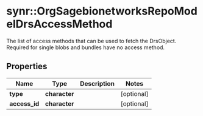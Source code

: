 # synr::OrgSagebionetworksRepoModelDrsAccessMethod

The list of access methods that can be used to fetch the DrsObject. Required for single blobs and bundles have no access method.

## Properties
Name | Type | Description | Notes
------------ | ------------- | ------------- | -------------
**type** | **character** |  | [optional] 
**access_id** | **character** |  | [optional] 


